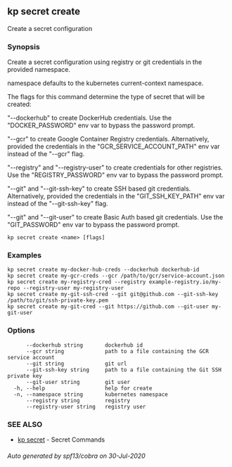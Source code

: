 ## kp secret create

Create a secret configuration

### Synopsis

Create a secret configuration using registry or git credentials in the provided namespace.

namespace defaults to the kubernetes current-context namespace.

The flags for this command determine the type of secret that will be created:

  "--dockerhub" to create DockerHub credentials.
  Use the "DOCKER_PASSWORD" env var to bypass the password prompt.

  "--gcr" to create Google Container Registry credentials.
  Alternatively, provided the credentials in the "GCR_SERVICE_ACCOUNT_PATH" env var instead of the "--gcr" flag.

  "--registry" and "--registry-user" to create credentials for other registries.
  Use the "REGISTRY_PASSWORD" env var to bypass the password prompt.

  "--git" and "--git-ssh-key" to create SSH based git credentials.
  Alternatively, provided the credentials in the "GIT_SSH_KEY_PATH" env var instead of the "--git-ssh-key" flag.

  "--git" and "--git-user" to create Basic Auth based git credentials.
  Use the "GIT_PASSWORD" env var to bypass the password prompt.

```
kp secret create <name> [flags]
```

### Examples

```
kp secret create my-docker-hub-creds --dockerhub dockerhub-id
kp secret create my-gcr-creds --gcr /path/to/gcr/service-account.json
kp secret create my-registry-cred --registry example-registry.io/my-repo --registry-user my-registry-user
kp secret create my-git-ssh-cred --git git@github.com --git-ssh-key /path/to/git/ssh-private-key.pem
kp secret create my-git-cred --git https://github.com --git-user my-git-user
```

### Options

```
      --dockerhub string       dockerhub id
      --gcr string             path to a file containing the GCR service account
      --git string             git url
      --git-ssh-key string     path to a file containing the Git SSH private key
      --git-user string        git user
  -h, --help                   help for create
  -n, --namespace string       kubernetes namespace
      --registry string        registry
      --registry-user string   registry user
```

### SEE ALSO

* [kp secret](kp_secret.md)	 - Secret Commands

###### Auto generated by spf13/cobra on 30-Jul-2020
